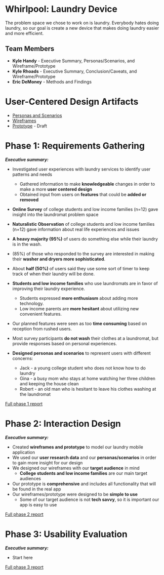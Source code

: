 # Whirlpool: Laundry Device

The problem space we chose to work on is laundry. Everybody hates doing laundry, so our goal is create a new device that makes doing laundry easier and more efficient.

## Team Members

* **Kyle Handy** - Executive Summary, Personas/Scenarios, and Wireframe/Prototype
* **Kyle Rhoads** - Executive Summary, Conclusion/Caveats, and Wireframe/Prototype
* **Eric DeMoney** - Methods and Findings

# User-Centered Design Artifacts

* [Personas and Scenarios](personas-scenarios.md)
* [Wireframes](wireframes.md)
* [Prototype](https://xd.adobe.com/view/72935f84-d459-4b12-a4e3-f2c125af0e65-27c0/) - Draft

# Phase 1: Requirements Gathering

**_Executive summary:_**
* Investigated user experiences with laundry services to identify user patterns and needs
     * Gathered information to make **knowledgeable** changes in order to make a more **user centered design**
     * Obtained input from users on **features** that could be **added or removed**
     
* **Online Survey** of college students and low income families (n=12) gave insight into the laundromat problem space
* **Naturalistic Observation** of college students and low income families (n=12) gave information about real life experiences and issues
* **A heavy majority (95%)** of users do something else while their laundry is in the wash.
* (85%) of those who responded to the survey are interested in making their **washer and dryers more sophisticated**.
* About **half (50%)** of users said they use some sort of timer to keep track of when their laundry will be done.
* **Students and low income families** who use laundromats are in favor of improving their laundry experience.
    * Students expressed **more enthusiasm** about adding more technology.
    * Low income parents are **more hesitant** about utilizing new convenient features. 
* Our planned features were seen as too **time consuming** based on reception from rushed users.
* Most survey participants **do not wash** their clothes at a laundromat, but provide responses based on personal experiences.
* **Designed personas and scenarios** to represent users with different concerns:
   * Jack - a young college student who does not know how to do laundry
   * Gina - a busy mom who stays at home watching her three children and keeping the house clean
   * Robert - an old man who is hesitant to leave his clothes washing at the laundromat


[Full phase 1 report](phase1/)

# Phase 2: Interaction Design

**_Executive summary:_**
* Created **wireframes and prototype** to model our laundry mobile application
* We used our **user research data** and our **personas/scenarios** in order to gain more insight for our design
* We designed our wireframes with our **target audience** in mind
    * **College students and low income families** are our main target audiences
* Our prototype is **comprehensive** and includes all functionality that will be found in the real app
* Our wireframes/prototype were designed to be **simple to use**
    * Some of our target audience is not **tech savvy**, so it is important our app is easy to use

[Full phase 2 report](phase2/)

# Phase 3: Usability Evaluation

**_Executive summary:_**
* Start here

[Full phase 3 report](phase3/)
